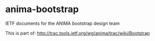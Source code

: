 # anima-bootstrap
IETF documents for the ANIMA bootstrap design team

This is part of: http://trac.tools.ietf.org/wg/anima/trac/wiki/Bootstrap
